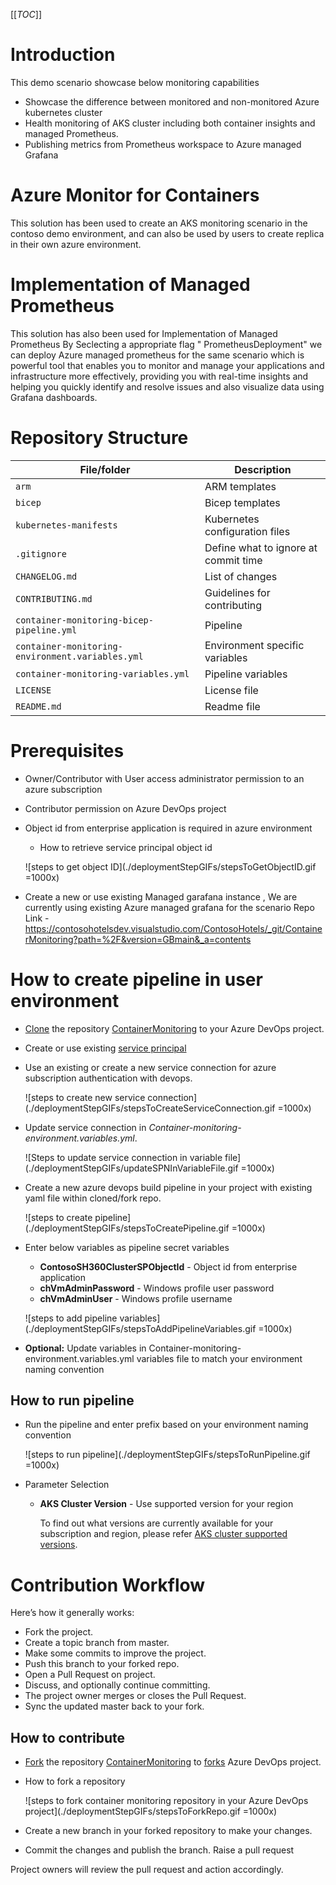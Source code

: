 [[_TOC_]]

# Introduction
This demo scenario showcase below monitoring capabilities
- Showcase the difference between monitored and non-monitored Azure kubernetes cluster
- Health monitoring of AKS cluster including both container insights and managed Prometheus.
- Publishing metrics from Prometheus workspace to Azure managed Grafana

# Azure Monitor for Containers
This solution has been used to create an AKS monitoring scenario in the contoso demo environment, and can also be used by users to create replica in their own azure environment.

# Implementation of Managed Prometheus
This solution has also been used for Implementation of Managed Prometheus By Seclecting a appropriate flag " PrometheusDeployment" we can deploy Azure managed prometheus for the same scenario which is powerful tool that enables you to monitor and manage your applications and infrastructure more effectively, providing you with real-time insights and helping you quickly identify and resolve issues and also visualize data using Grafana dashboards.


# Repository Structure

| File/folder                                      | Description                                |
|--------------------------------------------------|--------------------------------------------|
| `arm`                                            | ARM templates                             |
| `bicep`                                            | Bicep templates                             |
| `kubernetes-manifests`                                           | Kubernetes configuration files            |
| `.gitignore`                                     | Define what to ignore at commit time      |
| `CHANGELOG.md`                                   | List of changes                           |
| `CONTRIBUTING.md`                                | Guidelines for contributing               |
| `container-monitoring-bicep-pipeline.yml`              | Pipeline                             |
| `container-monitoring-environment.variables.yml` | Environment specific variables            |
| `container-monitoring-variables.yml`             | Pipeline variables                        |
| `LICENSE`                                        | License file                         |
| `README.md`                                      | Readme file                        |

# Prerequisites

* Owner/Contributor with User access administrator permission to an azure subscription
* Contributor permission on Azure DevOps project
* Object id from enterprise application is required in azure environment
    - How to retrieve service principal object id 

    ![steps to get object ID](./deploymentStepGIFs/stepsToGetObjectID.gif =1000x)

* Create a new or use existing Managed garafana instance , We are currently using existing Azure managed grafana for the scenario 
Repo Link - https://contosohotelsdev.visualstudio.com/ContosoHotels/_git/ContainerMonitoring?path=%2F&version=GBmain&_a=contents 

# How to create pipeline in user environment
- [Clone](https://learn.microsoft.com/en-us/azure/devops/repos/git/clone?view=azure-devops&tabs=visual-studio-2022) the repository [ContainerMonitoring](https://contosohotelsdev.visualstudio.com/ContosoHotels/_git/ContainerMonitoring) to your Azure DevOps project.

- Create or use existing [service principal](https://learn.microsoft.com/en-us/azure/active-directory/develop/howto-create-service-principal-portal)

- Use an existing or create a new service connection for azure subscription authentication with devops. 

    ![steps to create new service connection](./deploymentStepGIFs/stepsToCreateServiceConnection.gif =1000x)

- Update service connection in _Container-monitoring-environment.variables.yml_.

    ![Steps to update service connection in variable file](./deploymentStepGIFs/updateSPNInVariableFile.gif =1000x)

- Create a new azure devops build pipeline in your project with existing yaml file within cloned/fork repo.

    ![steps to create pipeline](./deploymentStepGIFs/stepsToCreatePipeline.gif =1000x)


- Enter below variables as pipeline secret variables

    - **ContosoSH360ClusterSPObjectId** - Object id from enterprise application
    - **chVmAdminPassword** - Windows profile user password
    - **chVmAdminUser** - Windows profile username

    ![steps to add pipeline variables](./deploymentStepGIFs/stepsToAddPipelineVariables.gif =1000x)

- **Optional:** Update variables in Container-monitoring-environment.variables.yml variables file to match your environment naming convention

## How to run pipeline

- Run the pipeline and enter prefix based on your environment naming convention

    ![steps to run pipeline](./deploymentStepGIFs/stepsToRunPipeline.gif =1000x)

- Parameter Selection

    * **AKS Cluster Version** - Use supported version for your region

        To find out what versions are currently available for your subscription and region, please refer [AKS cluster supported versions](https://learn.microsoft.com/en-us/azure/aks/supported-kubernetes-versions?tabs=azure-powershell#azure-portal-and-cli-versions).

# Contribution Workflow

Here’s how it generally works:
- Fork the project.
- Create a topic branch from master.
- Make some commits to improve the project.
- Push this branch to your forked repo.
- Open a Pull Request on project.
- Discuss, and optionally continue committing.
- The project owner merges or closes the Pull Request.
- Sync the updated master back to your fork.

## How to contribute

- [Fork](https://learn.microsoft.com/en-us/azure/devops/repos/git/forks?view=azure-devops&tabs=visual-studio) the repository [ContainerMonitoring](https://contosohotelsdev.visualstudio.com/ContosoHotels/_git/ContainerMonitoring) to [forks](https://contosohotelsdev.visualstudio.com/Forks) Azure DevOps project.

- How to fork a repository

    ![steps to fork container monitoring repository in your Azure DevOps project](./deploymentStepGIFs/stepsToForkRepo.gif =1000x)

- Create a new branch in your forked repository to make your changes.

- Commit the changes and publish the branch. Raise a pull request

Project owners will review the pull request and action accordingly.
